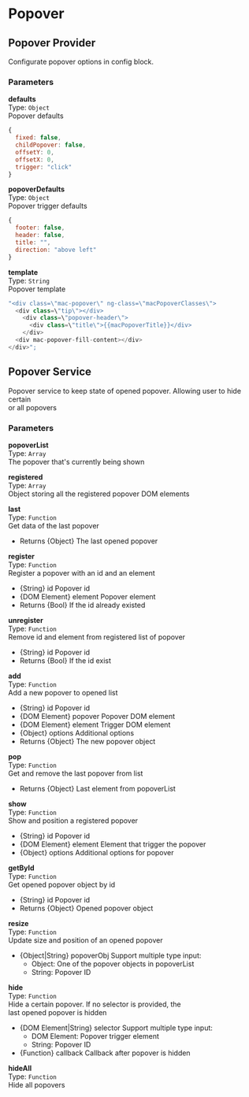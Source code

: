 
Popover
===

Popover Provider
---

Configurate popover options in config block.  
  
  
### Parameters
**defaults**  
Type: `Object`  
Popover defaults  
```js  
{  
  fixed: false,  
  childPopover: false,  
  offsetY: 0,  
  offsetX: 0,  
  trigger: "click"  
}  
```  
  
  
**popoverDefaults**  
Type: `Object`  
Popover trigger defaults  
```js  
{  
  footer: false,  
  header: false,  
  title: "",  
  direction: "above left"  
}  
```  
  
  
**template**  
Type: `String`  
Popover template  
```js  
"<div class=\"mac-popover\" ng-class=\"macPopoverClasses\">  
  <div class=\"tip\"></div>  
    <div class=\"popover-header\">  
      <div class=\"title\">{{macPopoverTitle}}</div>  
    </div>  
  <div mac-popover-fill-content></div>  
</div>";  
```  
  
  


Popover Service
---

Popover service to keep state of opened popover. Allowing user to hide certain  
or all popovers  
  
  
### Parameters
**popoverList**  
Type: `Array`  
The popover that's currently being shown  
  
  
**registered**  
Type: `Array`  
Object storing all the registered popover DOM elements  
  
  
**last**  
Type: `Function`  
Get data of the last popover  
- Returns {Object} The last opened popover  
  
  
**register**  
Type: `Function`  
Register a popover with an id and an element  
- {String} id Popover id  
- {DOM Element} element Popover element  
- Returns {Bool} If the id already existed  
  
  
**unregister**  
Type: `Function`  
Remove id and element from registered list of popover  
- {String} id Popover id  
- Returns {Bool} If the id exist  
  
  
**add**  
Type: `Function`  
Add a new popover to opened list  
- {String} id Popover id  
- {DOM Element} popover Popover DOM element  
- {DOM Element} element Trigger DOM element  
- {Object} options Additional options  
- Returns {Object} The new popover object  
  
  
**pop**  
Type: `Function`  
Get and remove the last popover from list  
- Returns {Object} Last element from popoverList  
  
  
**show**  
Type: `Function`  
Show and position a registered popover  
- {String} id Popover id  
- {DOM Element} element Element that trigger the popover  
- {Object} options Additional options for popover  
  
  
**getById**  
Type: `Function`  
Get opened popover object by id  
- {String} id Popover id  
- Returns {Object} Opened popover object  
  
  
**resize**  
Type: `Function`  
Update size and position of an opened popover  
- {Object|String} popoverObj Support multiple type input:  
  - Object: One of the popover objects in popoverList  
  - String: Popover ID  
  
  
**hide**  
Type: `Function`  
Hide a certain popover. If no selector is provided, the  
last opened popover is hidden  
- {DOM Element|String} selector Support multiple type input:  
  - DOM Element: Popover trigger element  
  - String: Popover ID  
- {Function} callback Callback after popover is hidden  
  
  
**hideAll**  
Type: `Function`  
Hide all popovers  
  
  

